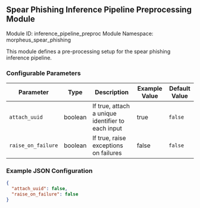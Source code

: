 <!--
SPDX-FileCopyrightText: Copyright (c) 2022-2023, NVIDIA CORPORATION & AFFILIATES. All rights reserved.
SPDX-License-Identifier: Apache-2.0

Licensed under the Apache License, Version 2.0 (the "License");
you may not use this file except in compliance with the License.
You may obtain a copy of the License at

http://www.apache.org/licenses/LICENSE-2.0

Unless required by applicable law or agreed to in writing, software
distributed under the License is distributed on an "AS IS" BASIS,
WITHOUT WARRANTIES OR CONDITIONS OF ANY KIND, either express or implied.
See the License for the specific language governing permissions and
limitations under the License.
-->

## Spear Phishing Inference Pipeline Preprocessing Module

Module ID: inference_pipeline_preproc
Module Namespace: morpheus_spear_phishing

This module defines a pre-processing setup for the spear phishing inference pipeline.

### Configurable Parameters

| Parameter          | Type | Description                                       | Example Value | Default Value |
|--------------------|------|---------------------------------------------------|---------------|---------------|
| `attach_uuid`      | boolean | If true, attach a unique identifier to each input | true          | `false`       |
| `raise_on_failure` | boolean | If true, raise exceptions on failures             | false         | `false`       |

### Example JSON Configuration

```json
{
  "attach_uuid": false,
  "raise_on_failure": false
}
